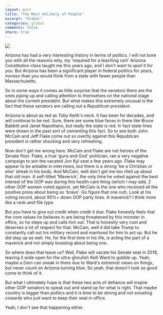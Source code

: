 ```yaml
---
layout: post
title: "The Most Unlikely of People"
excerpt: "Global"
categories: global
comments: false
share: true
---
```


![](http://kvoa.images.worldnow.com/images/13487629_G.jpg)



Arizona has had a very interesting history in terms of politics. I will not bore you with all the reasons why, my 'required for a teaching cert' Arizona Constitution class taught me this years ago, and I don't want to spoil it for you. But Arizona has been a significant player in federal politics for years, moreso than you would think from a state with fewer people than Massachusetts.


So in some ways it comes as little surprise that the senators there are the ones piping up and calling attention to themselves on the national stage about the current president. But what makes this extremely unusual is the fact that these senators are calling out a *Republican president*.

Arizona is about as red as Toby Keith's neck. It has been for decades, and will continue to be red. Sure, there are some blue faces in there like Bruce Babbitt and Janet Napolitano, but really the state is red. In fact state lines were drawn in the past sort of cementing this fact. So to see both John McCain and Jeff Flake come out so overtly against this Republican president is rather shocking and very refreshing. 



Now don't get me wrong here. McCain and Flake are not heroes of the Senate floor. Flake, a true 'guns and God' politician, ran a very negative campaign to win the vacated Jon Kyl seat a few years ago. Flake may appear to be amiable in interviews, but there is a strong 'be a Christian or else' streak in his body. And McCain, well don't get me too riled up about that old man. A self-titled 'Maverick', the only time he voted against the best interest of the GOP was during this health care thing (which I may add, 2 other GOP women voted against, yet McCain is the one who received all the positive press about being so 'brave'. Go figure that one out). Look at his voting record, about 90%+ down GOP party lines. A maverick? I think more like a rank-and-file type.


But you have to give out credit when credit it due. Flake honestly feels that the core values he believes in are being threatened by this monster in office, so he steps up and calls him out. That is honestly very cool and deserves a lot of respect for that. McCain, well it did take Trump to constantly call out his military record and manhood for him to act up. But he did step up as well. He, for the first time in his life, is acting the part of a maverick and not simply boasting about being one.


So where does that leave us? Well, Flake will vacate his Senate seat in 2018, leaving it wide open for the ultra-ghoulish Kelli Ward to gobble up. Yeah, maybe a Dem can sneak in there due to Ward's extremist views on things, but never count on Arizona turning blue. So yeah, that doesn't look so good come to think of it.


But what I ultimately hope is that these two acts of defiance will inspire other GOP senators to speak out and stand up for what is right. That maybe country is bigger than politics and it is time to be strong and not sniveling cowards who just want to keep their seat in office. 


Yeah, I don't see that happening either.









